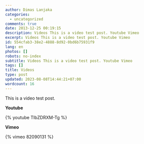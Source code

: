 ```yaml
---
author: Dimas Lanjaka
categories:
  - uncategorized
comments: true
date: 2013-12-25 00:19:15
description: Videos This is a video test post. Youtube Vimeo
excerpt: Videos This is a video test post. Youtube Vimeo
id: 554cfab3-38e2-4888-8d92-0bd6b75931f9
lang: en
photos: []
robots: no-index
subtitle: Videos This is a video test post. Youtube Vimeo
tags: []
title: Videos
type: post
updated: 2023-08-08T14:44:21+07:00
wordcount: 16
---
```


This is a video test post.

**Youtube**

{% youtube TIbZDRXM-Tg %}

**Vimeo**

{% vimeo 82090131 %}